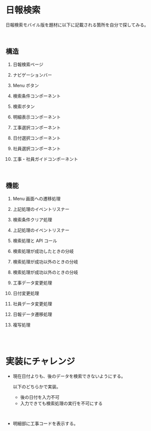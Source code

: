 # 日報検索

日報検索モバイル版を題材に以下に記載される箇所を自分で探してみる。

<br/>

## 構造

1. 日報検索ページ

2. ナビゲーションバー

3. Menu ボタン

4. 検索条件コンポーネント

5. 検索ボタン

6. 明細表示コンポーネント

7. 工事選択コンポーネント

8. 日付選択コンポーネント

9. 社員選択コンポーネント

10. 工事・社員ガイドコンポーネント

<br/>

## 機能

1. Menu 画面への遷移処理

2. 上記処理のイベントリスナー

3. 検索条件クリア処理

4. 上記処理のイベントリスナー

5. 検索処理と API コール

6. 検索処理が成功したときの分岐

7. 検索処理が成功以外のときの分岐

8. 検索処理が成功以外のときの分岐

9. 工事データ変更処理

10. 日付変更処理

11. 社員データ変更処理

12. 日報データ遷移処理

13. 複写処理

<br/>

<br/>

# 実装にチャレンジ

- 現在日付よりも、後のデータを検索できないようにする。

  以下のどちらかで実装。

  - 後の日付を入力不可
  - 入力できても検索処理の実行を不可にする

<br/>

- 明細部に工事コードを表示する。
